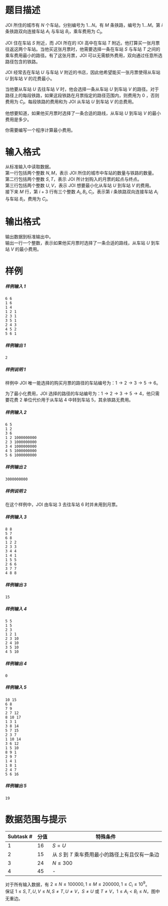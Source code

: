 
# 题目描述

JOI 所住的城市有 $N$ 个车站，分别编号为 $1 \dots N$。有 $M$ 条铁路，编号为 $1 \dots M$。第 $i$ 条铁路双向连接车站 $A_i$ 与车站 $B_i$，乘车费用为 $C_i$。

JOI 住在车站 $S$ 附近，而 JOI 所在的 IOI 高中在车站 $T$ 附近。他打算买一张月票往返这两个车站。当他买这张月票时，他需要选择一条在车站 $S$ 与车站 $T$ 之间的乘车费用最小的路径。有了这张月票，JOI 可以无需额外费用，双向通过任意所选路径包含的铁路。

JOI 经常去在车站 $U$ 与车站 $V$ 附近的书店，因此他希望能买一张月票使得从车站 $U$ 到车站 $V$ 的花费最小。

当他要从车站 $U$ 去往车站 $V$ 时，他会选择一条从车站 $U$ 到车站 $V$ 的路径。对于路径上的每段铁路，如果这段铁路在月票指定的路径范围内，则费用为 $0$ ，否则费用为 $C_i$。每段铁路的费用和为 JOI 从车站 $U$ 到车站 $V$ 的总费用。

他想要知道，如果他买月票时选择了一条合适的路线，从车站 $U$ 到车站 $V$ 的最小费用是多少。

你需要编写一个程序计算最小费用。

# 输入格式

从标准输入中读取数据。  
第一行包括两个整数 $N, M$，表示 JOI 所住的城市中车站的数量与铁路的数量。  
第二行包括两个整数 $S, T$，表示 JOI 所计划购入的月票的起点与终点。  
第三行包括两个整数 $U, V$，表示 JOI 想要最小化从车站 $U$ 到车站 $V$ 的费用。  
接下来 $M$ 行，第 $i+3$ 行有三个整数 $A_i, B_i, C_i$，表示第 $i$ 条铁路双向连接车站 $A_i$ 与车站 $B_i$，费用为 $C_i$。

# 输出格式

输出数据到标准输出中。  
输出一行一个整数，表示如果他买月票时选择了一条合适的路线，从车站 $U$ 到车站 $V$ 的最小费用。

# 样例

##### 样例输入 1

```plain
6 6
1 6
1 4
1 2 1
2 3 1
3 5 1
2 4 3
4 5 2
5 6 1
```

##### 样例输出 1

```plain
2
```

##### 样例说明 1

样例中 JOI 唯一能选择的购买月票的路径的车站编号为：$1→2→3→5→6$。

为了最小化费用，JOI 选择的路径的车站编号为：$1→2→3→5→4$，他只需要花费 $2$ 单位代价用于从车站 $4$ 中转到车站 $5$，其余铁路无费用。

##### 样例输入 2

```plain
6 5
1 2
3 6
1 2 1000000000
2 3 1000000000
3 4 1000000000
4 5 1000000000
5 6 1000000000
```

##### 样例输出 2

```plain
3000000000
```

##### 样例说明 2

在这个样例中，JOI 由车站 $3$ 去往车站 $6$ 时并未用到月票。

##### 样例输入 3

```plain
8 8
5 7
6 8
1 2 2
2 3 3
3 4 4
1 4 1
1 5 5
2 6 6
3 7 7
4 8 8
```

##### 样例输出 3

```plain
15
```

##### 样例输入 4

```plain
5 5
1 5
2 3
1 2 1
2 3 10
2 4 10
3 5 10
4 5 10
```

##### 样例输出 4

```plain
0
```

##### 样例输入 5

```plain
10 15
6 8
7 9
2 7 12
8 10 17
1 3 1
3 8 14
5 7 15
2 3 7
1 10 14
3 6 12
1 5 10
8 9 1
2 9 7
1 4 1
1 8 1
2 4 7
5 6 16
```

##### 样例输出 5

```plain
19
```

# 数据范围与提示

|Subtask #|分值|特殊条件|
|-|-|-|
|1|16|$S=U$|
|2|15|从 $S$ 到 $T$ 乘车费用最小的路径上有且仅有一条边|
|3|24|$N \le 300$|
|4|45|-|

对于所有输入数据，有 $2≤N≤100000, 1≤M≤200000, 1≤C_i≤10^9$。  
保证 $1≤S, T, U, V≤N, S≠T, U≠V$，$S≠U$ 或 $T≠V$，$1≤A_i<B_i≤N$，图中无重边。

